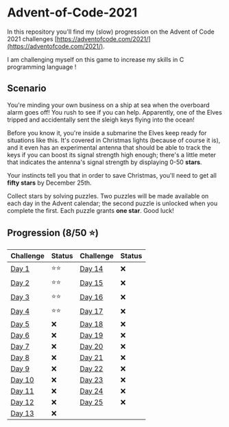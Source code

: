# Advent-of-Code-2021

In this repository you'll find my (slow) progression on the Advent of Code 2021 challenges [https://adventofcode.com/2021/](https://adventofcode.com/2021/).

I am challenging myself on this game to increase my skills in C programming language !

## Scenario

You're minding your own business on a ship at sea when the overboard alarm goes off! You rush to see if you can help. Apparently, one of the Elves tripped and accidentally sent the sleigh keys flying into the ocean!

Before you know it, you're inside a submarine the Elves keep ready for situations like this. It's covered in Christmas lights (because of course it is), and it even has an experimental antenna that should be able to track the keys if you can boost its signal strength high enough; there's a little meter that indicates the antenna's signal strength by displaying 0-50 **stars**.

Your instincts tell you that in order to save Christmas, you'll need to get all **fifty stars** by December 25th.

Collect stars by solving puzzles. Two puzzles will be made available on each day in the Advent calendar; the second puzzle is unlocked when you complete the first. Each puzzle grants **one star**. Good luck!

## Progression (8/50 ⭐)

|             Challenge             | Status |             Challenge             | Status | 
|-----------------------------------|--------|-----------------------------------|--------|
|  [Day 1](1_Sonar_Sweep/)          |  ⭐⭐  | [Day 14](day14/)                  |   ❌   |
|  [Day 2](2_Dive/)                 |  ⭐⭐  | [Day 15](day15/)                  |   ❌   |
|  [Day 3](3_Binary_Diagnostic/)    |  ⭐⭐  | [Day 16](day16/)                  |   ❌   |
|  [Day 4](4_Giant_Squid/)          |  ⭐⭐  | [Day 17](day17/)                  |   ❌   |
|  [Day 5](day5/)                   |   ❌   | [Day 18](day18/)                  |   ❌   |
|  [Day 6](day6/)                   |   ❌   | [Day 19](day19/)                  |   ❌   |
|  [Day 7](day7/)                   |   ❌   | [Day 20](day20/)                  |   ❌   |
|  [Day 8](day8/)                   |   ❌   | [Day 21](day21/)                  |   ❌   |
|  [Day 9](day9/)                   |   ❌   | [Day 22](day22/)                  |   ❌   |
| [Day 10](day10/)                  |   ❌   | [Day 23](day23/)                  |   ❌   |
| [Day 11](day11/)                  |   ❌   | [Day 24](day24/)                  |   ❌   |
| [Day 12](day12/)                  |   ❌   | [Day 25](day25/)                  |   ❌   |
| [Day 13](day13/)                  |   ❌   |